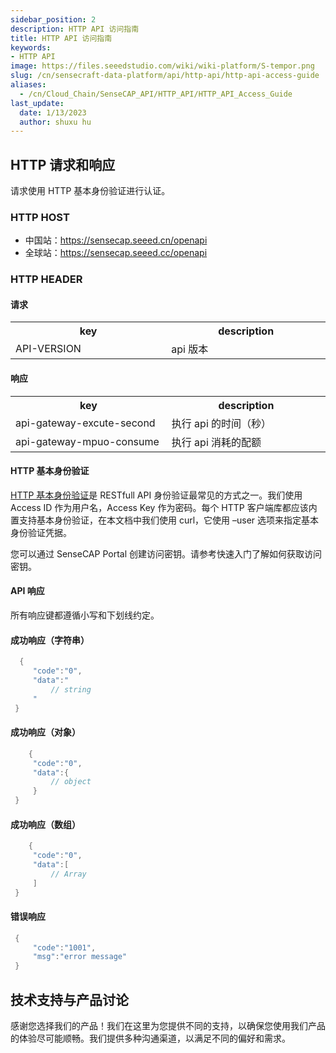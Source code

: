 ```yaml
---
sidebar_position: 2
description: HTTP API 访问指南
title: HTTP API 访问指南
keywords:
- HTTP API 
image: https://files.seeedstudio.com/wiki/wiki-platform/S-tempor.png
slug: /cn/sensecraft-data-platform/api/http-api/http-api-access-guide
aliases:
  - /cn/Cloud_Chain/SenseCAP_API/HTTP_API/HTTP_API_Access_Guide
last_update:
  date: 1/13/2023
  author: shuxu hu
---
```


## HTTP 请求和响应

  请求使用 HTTP 基本身份验证进行认证。

### HTTP HOST

- 中国站：https://sensecap.seeed.cn/openapi
- 全球站：https://sensecap.seeed.cc/openapi


### HTTP HEADER
 #### 请求
<table >
<tr>
<th> key </th>
<th> description </th>
</tr>
<tr>
<td width="300"> API-VERSION </td>
<td width="300"> api 版本 </td>
</tr>
</table>

 #### 响应
<table >
<tr>
<th> key </th>
<th> description </th>
</tr>
<tr>
<td width="300"> api-gateway-excute-second </td>
<td width="300"> 执行 api 的时间（秒） </td>
</tr>
<tr>
<td width="300"> api-gateway-mpuo-consume </td>
<td width="300"> 执行 api 消耗的配额 </td>
</tr>
</table>

 #### HTTP 基本身份验证
  [HTTP 基本身份验证](https://en.wikipedia.org/wiki/Basic_access_authentication)是 RESTfull API 身份验证最常见的方式之一。我们使用 Access ID 作为用户名，Access Key 作为密码。每个 HTTP 客户端库都应该内置支持基本身份验证，在本文档中我们使用 curl，它使用 –user 选项来指定基本身份验证凭据。

  您可以通过 SenseCAP Portal 创建访问密钥。请参考快速入门了解如何获取访问密钥。

 #### API 响应
 所有响应键都遵循小写和下划线约定。

  #### 成功响应（字符串）
  ```cpp
    {
       "code":"0",
       "data":"
           // string
       "
   }
  ```
  #### 成功响应（对象）
  ```cpp
      {
       "code":"0",
       "data":{
           // object
       }
   }
  ```
  #### 成功响应（数组）
  ```cpp
      {
       "code":"0",
       "data":[
           // Array
       ]
   }
  ```
  #### 错误响应
  ```cpp
   {
       "code":"1001",
       "msg":"error message"
   }
  ```
## 技术支持与产品讨论

感谢您选择我们的产品！我们在这里为您提供不同的支持，以确保您使用我们产品的体验尽可能顺畅。我们提供多种沟通渠道，以满足不同的偏好和需求。

<div class="button_tech_support_container">
<a href="https://forum.seeedstudio.com/" class="button_forum"></a> 
<a href="https://www.seeedstudio.com/contacts" class="button_email"></a>
</div>

<div class="button_tech_support_container">
<a href="https://discord.gg/eWkprNDMU7" class="button_discord"></a> 
<a href="https://github.com/Seeed-Studio/wiki-documents/discussions/69" class="button_discussion"></a>
</div>